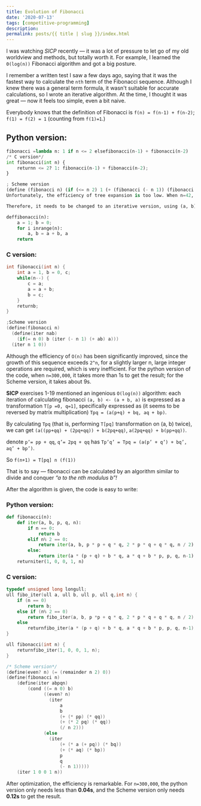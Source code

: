 ```yaml
---
title: Evolution of Fibonacci
date: '2020-07-13'
tags: [competitive-programming]
description: 
permalink: posts/{{ title | slug }}/index.html
---
```


I was watching *SICP* recently — it was a lot of pressure to let go of my old worldview and methods, but totally worth it.
For example, I learned the `0(log(n))` Fibonacci algorithm and got a big posture.

I remember a written test I saw a few days ago, saying that it was the fastest way to calculate the `nth` term of the Fibonacci sequence. Although I knew there was a general term formula, it wasn't suitable for accurate calculations, so I wrote an iterative algorithm. At the time, I thought it was great — now it feels too simple, even a bit naive.

Everybody knows that the definition of Fibonacci is `f(n) = f(n-1) + f(n-2)`; `f(1) = f(2) = 1` (counting from `f(1)=1`.)

## Python version:
```python
fibonacci =lambda n: 1 if n <= 2 elsefibonacci(n-1) + fibonacci(n-2)
/* C version*/
int fibonacci(int n) {
    returnn <= 2? 1: fibonacci(n-1) + fibonacci(n-2);
}

; Scheme version
(define (fibonacci n) (if (<= n 2) 1 (+ (fibonacci (- n 1)) (fibonacci (- n 2)))))
Unfortunately, the efficiency of tree expansion is too low. When n=42, the C language needs more than 1s.

Therefore, it needs to be changed to an iterative version, using (a, b) <- (a + b, a) this way. #Python Edition

deffibonacci(n):
    a = 1; b = 0;
    for i inrange(n):
        a, b = a + b, a
    return
```

### C version:
```c
int fibonacci(int n) {
    int a = 1, b = 0, c;
    while(n--) {
        c = a;
        a = a + b;
        b = c;
    }
    returnb;
}

;Scheme version
(define(fibonacci n)
  (define(iter nab)
    (if(= n 0) b (iter (- n 1) (+ ab) a)))
  (iter n 1 0))
```

Although the efficiency of `O(n)` has been significantly improved, since the growth of this sequence exceeds `2^n`, for a slightly larger n, large integer operations are required, which is very inefficient. For the python version of the code, when `n=300,000`, it takes more than 1s to get the result; for the Scheme version, it takes about 9s.

**SICP** exercises 1-19 mentioned an ingenious `O(log(n))` algorithm: each iteration of calculating fibonacci `(a, b) <- (a + b, a)` is expressed as a transformation `T[p =0, q=1]`, specifically expressed as (it seems to be reversed by matrix multiplication) `Tpq = (a(p+q) + bq, aq + bp)`.

By calculating `Tpq` (that is, performing `T[pq]` transformation on (a, b) twice), we can get `(a((pp+qq) + (2pq+qq)) + b(2pq+qq)`, `a(2pq+qq) + b(pp+qq))`.

denote `p’= pp + qq`, `q’= 2pq + qq` has `Tp’q’ = Tpq = (a(p’ + q’) + bq’, aq’ + bp’)`.

So `f(n+1) = T[pq] n (f(1))`

That is to say — fibonacci can be calculated by an algorithm similar to divide and conquer *“a to the nth modulus b”!*

After the algorithm is given, the code is easy to write:

### Python version:
```python
def fibonacci(n):
    def iter(a, b, p, q, n):
        if n == 0:
            return b
        elif n% 2 == 0:
            return iter(a, b, p * p + q * q, 2 * p * q + q * q, n / 2)
        else:
            return iter(a * (p + q) + b * q, a * q + b * p, p, q, n-1)
    returniter(1, 0, 0, 1, n)
```
### C version:
```c
typedef unsigned long longull;
ull fibo_iter(ull a, ull b, ull p, ull q,int n) {
    if (n == 0)
        return b;
    else if (n% 2 == 0)
        return fibo_iter(a, b, p *p + q * q, 2 * p * q + q * q, n / 2);
    else
        returnfibo_iter(a * (p + q) + b * q, a * q + b * p, p, q, n-1);
}

ull fibonacci(int n) {
    returnfibo_iter(1, 0, 0, 1, n);
}

/* Scheme version*/
(define(even? n) (= (remainder n 2) 0))
(define(fibonacci n)
    (define(iter abpqn)
        (cond ((= n 0) b)
              ((even? n)
                (iter
                    a
                    b
                    (+ (* pp) (* qq))
                    (+ (* 2 pq) (* qq))
                    (/ n 2)))
              (else
                (iter
                    (+ (* a (+ pq)) (* bq))
                    (+ (* aq) (* bp))
                    p
                    q
                    (- n 1)))))
    (iter 1 0 0 1 n))
```

After optimization, the efficiency is remarkable. For `n=300,000`, the python version only needs less than **0.04s**, and the Scheme version only needs **0.12s** to get the result.